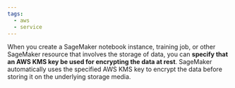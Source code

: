 ```yaml
---
tags:
  - aws
  - service
---
```

When you create a SageMaker notebook instance, training job, or other SageMaker resource that involves the storage of data, you can **specify that an AWS KMS key be used for encrypting the data at rest**. SageMaker automatically uses the specified AWS KMS key to encrypt the data before storing it on the underlying storage media.